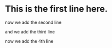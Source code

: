 # This is the first line here.

now we add the second line

and we add the third line

now we add the 4th line
